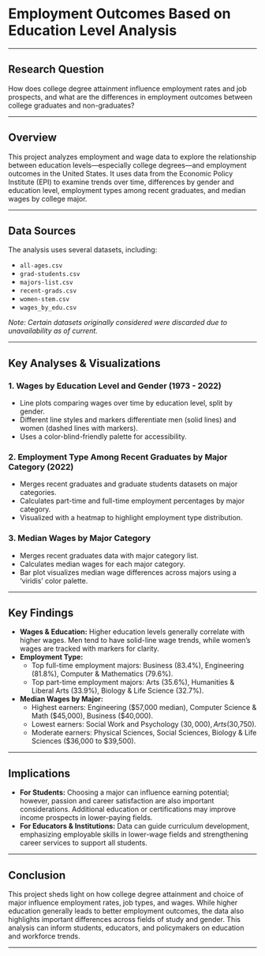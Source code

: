 # Employment Outcomes Based on Education Level Analysis

---

## Research Question  
How does college degree attainment influence employment rates and job prospects, and what are the differences in employment outcomes between college graduates and non-graduates?

---

## Overview  
This project analyzes employment and wage data to explore the relationship between education levels—especially college degrees—and employment outcomes in the United States. It uses data from the Economic Policy Institute (EPI) to examine trends over time, differences by gender and education level, employment types among recent graduates, and median wages by college major.

---

## Data Sources  
The analysis uses several datasets, including:  
- `all-ages.csv`  
- `grad-students.csv`  
- `majors-list.csv`  
- `recent-grads.csv`  
- `women-stem.csv`  
- `wages_by_edu.csv`  

*Note: Certain datasets originally considered were discarded due to unavailability as of current.*

---

## Key Analyses & Visualizations  

### 1. Wages by Education Level and Gender (1973 - 2022)  
- Line plots comparing wages over time by education level, split by gender.  
- Different line styles and markers differentiate men (solid lines) and women (dashed lines with markers).  
- Uses a color-blind-friendly palette for accessibility.

### 2. Employment Type Among Recent Graduates by Major Category (2022)  
- Merges recent graduates and graduate students datasets on major categories.  
- Calculates part-time and full-time employment percentages by major category.  
- Visualized with a heatmap to highlight employment type distribution.

### 3. Median Wages by Major Category  
- Merges recent graduates data with major category list.  
- Calculates median wages for each major category.  
- Bar plot visualizes median wage differences across majors using a ‘viridis’ color palette.

---

## Key Findings  

- **Wages & Education:** Higher education levels generally correlate with higher wages. Men tend to have solid-line wage trends, while women’s wages are tracked with markers for clarity.  
- **Employment Type:**  
  - Top full-time employment majors: Business (83.4%), Engineering (81.8%), Computer & Mathematics (79.6%).  
  - Top part-time employment majors: Arts (35.6%), Humanities & Liberal Arts (33.9%), Biology & Life Science (32.7%).  
- **Median Wages by Major:**  
  - Highest earners: Engineering ($57,000 median), Computer Science & Math ($45,000), Business ($40,000).  
  - Lowest earners: Social Work and Psychology ($30,000), Arts ($30,750).  
  - Moderate earners: Physical Sciences, Social Sciences, Biology & Life Sciences ($36,000 to $39,500).  

---

## Implications  

- **For Students:** Choosing a major can influence earning potential; however, passion and career satisfaction are also important considerations. Additional education or certifications may improve income prospects in lower-paying fields.  
- **For Educators & Institutions:** Data can guide curriculum development, emphasizing employable skills in lower-wage fields and strengthening career services to support all students.
  
---

## Conclusion  
This project sheds light on how college degree attainment and choice of major influence employment rates, job types, and wages. While higher education generally leads to better employment outcomes, the data also highlights important differences across fields of study and gender. This analysis can inform students, educators, and policymakers on education and workforce trends.

---
